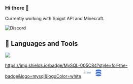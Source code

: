 ### Hi there 👋

Currently working with Spigot API and Minecraft.

![Discord](https://img.shields.io/discord/871270710214000681?label=DISCORD&logo=Discord&logoColor=%23FFFFFF&style=for-the-badge)

## 🧰 Languages and Tools

<img src="https://img.shields.io/badge/MySQL-005C84?style=for-the-badge&logo=mysql&logoColor=white"/>

https://img.shields.io/badge/MySQL-005C84?style=for-the-badge&logo=mysql&logoColor=white
<img height="32" width="32" src="https://raw.githubusercontent.com/github/explore/80688e429a7d4ef2fca1e82350fe8e3517d3494d/topics/java/java.png" /> <img height="32" width="32" src="https://raw.githubusercontent.com/github/explore/80688e429a7d4ef2fca1e82350fe8e3517d3494d/topics/sql/sql.png" />



<!--
**reussy/reussy** is a ✨ _special_ ✨ repository because its `README.md` (this file) appears on your GitHub profile.

Here are some ideas to get you started:

- 🔭 I’m currently working on ...
- 🌱 I’m currently learning ...
- 👯 I’m looking to collaborate on ...
- 🤔 I’m looking for help with ...
- 💬 Ask me about ...
- 📫 How to reach me: ...
- 😄 Pronouns: ...
- ⚡ Fun fact: ...
-->
